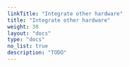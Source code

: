 ```yaml
---
linkTitle: "Integrate other hardware"
title: "Integrate other hardware"
weight: 30
layout: "docs"
type: "docs"
no_list: true
description: "TODO"
---
```

